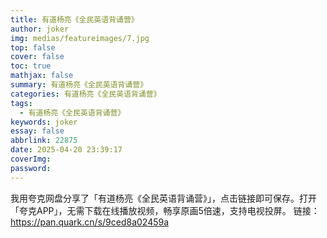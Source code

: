 ```yaml
---
title: 有道杨亮《全民英语背诵营》
author: joker
img: medias/featureimages/7.jpg
top: false
cover: false
toc: true
mathjax: false
summary: 有道杨亮《全民英语背诵营》
categories: 有道杨亮《全民英语背诵营》
tags:
  - 有道杨亮《全民英语背诵营》
keywords: joker
essay: false
abbrlink: 22875
date: 2025-04-20 23:39:17
coverImg:
password:
---
```


我用夸克网盘分享了「有道杨亮《全民英语背诵营》」，点击链接即可保存。打开「夸克APP」，无需下载在线播放视频，畅享原画5倍速，支持电视投屏。
链接：https://pan.quark.cn/s/9ced8a02459a
